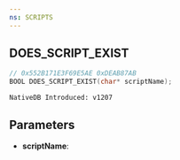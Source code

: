 ```yaml
---
ns: SCRIPTS
---
```

## DOES_SCRIPT_EXIST

```c
// 0x552B171E3F69E5AE 0xDEAB87AB
BOOL DOES_SCRIPT_EXIST(char* scriptName);
```

```
NativeDB Introduced: v1207
```

## Parameters
* **scriptName**:
